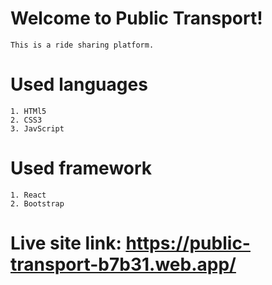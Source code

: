 # Welcome to Public Transport!
    This is a ride sharing platform.
# Used languages 
    1. HTMl5
    2. CSS3
    3. JavScript
# Used framework
    1. React
    2. Bootstrap
# Live site link: https://public-transport-b7b31.web.app/
